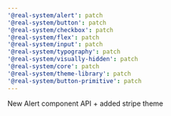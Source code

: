 ```yaml
---
'@real-system/alert': patch
'@real-system/button': patch
'@real-system/checkbox': patch
'@real-system/flex': patch
'@real-system/input': patch
'@real-system/typography': patch
'@real-system/visually-hidden': patch
'@real-system/core': patch
'@real-system/theme-library': patch
'@real-system/button-primitive': patch
---
```


New Alert component API + added stripe theme
